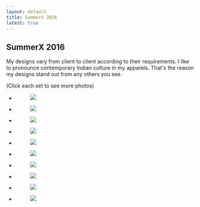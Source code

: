```yaml
---
layout: default
title: SummerX 2016
latest: true
---
```


## SummerX 2016

My designs vary from client to client according to their requirements. I like to pronounce contemporary Indian culture in my apparels. That's the reason my designs stand out from any others you see.

<div class="disclaimer">(Click each set to see more photos)</div>

<ul class="rig columns-2">
<li>
<figure>
<a href="{{ site.url }}/latest/aqua"><img src="{{ site.url }}/images/latest/aqua/aqua-1.jpg"></a>
<figcaption></figcaption>
</figure>
</li>
<li>
<figure>
<a href="{{ site.url }}/latest/crimson"><img src="{{ site.url }}/images/latest/crimson/crimson-1.jpg"></a>
<figcaption></figcaption>
</figure>
</li>
</ul>



<ul class="rig columns-2">
<li>
<figure>
<a href="{{ site.url }}/latest/gothic"><img src="{{ site.url }}/images/latest/gothic/gothic-1.jpg"></a>
<figcaption></figcaption>
</figure>
</li>
<li>
<figure>
<a href="{{ site.url }}/latest/moderna"><img src="{{ site.url }}/images/latest/moderna/moderna-1.jpg"></a>
<figcaption></figcaption>
</figure>
</li>
</ul>


<ul class="rig columns-2">
<li>
<figure>
<a href="{{ site.url }}/latest/peacock"><img src="{{ site.url }}/images/latest/peacock/peacock-1.jpg"></a>
<figcaption></figcaption>
</figure>
</li>
<li>
<figure>
<a href="{{ site.url }}/latest/pickles"><img src="{{ site.url }}/images/latest/pickles/pickles-1.jpg"></a>
<figcaption></figcaption>
</figure>
</li>
</ul>


<ul class="rig columns-2">
<li>
<figure>
<a href="{{ site.url }}/latest/pistachio"><img src="{{ site.url }}/images/latest/pistachio/pistachio-1.jpg"></a>
<figcaption></figcaption>
</figure>
</li>
<li>
<figure>
<a href="{{ site.url }}/latest/rainbow"><img src="{{ site.url }}/images/latest/rainbow/rainbow-1.jpg"></a>
<figcaption></figcaption>
</figure>
</li>
</ul>


<ul class="rig columns-2">
<li>
<figure>
<a href="{{ site.url }}/latest/violetta"><img src="{{ site.url }}/images/latest/violetta/violetta-1.jpg"></a>
<figcaption></figcaption>
</figure>
</li>
<li>
<figure>
<a href="{{ site.url }}/latest/wavy"><img src="{{ site.url }}/images/latest/wavy/wavy-1.jpg"></a>
<figcaption></figcaption>
</figure>
</li>
</ul>
